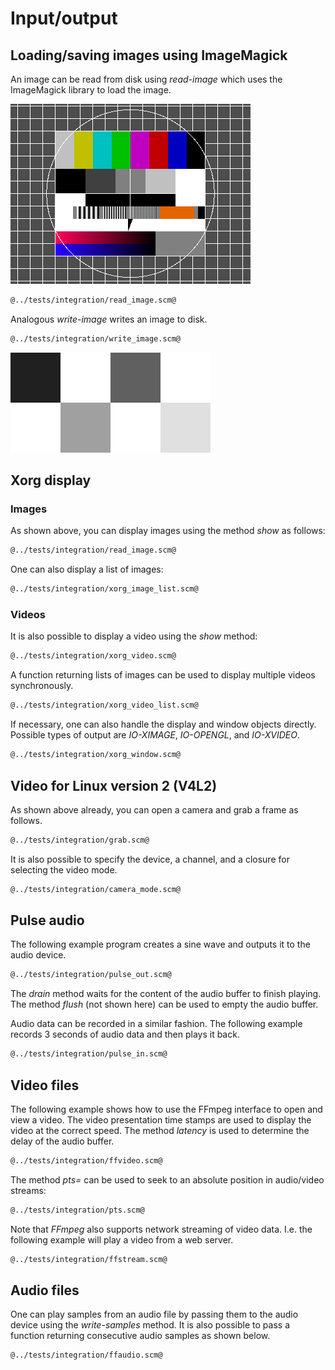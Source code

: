 # Input/output
## Loading/saving images using ImageMagick

An image can be read from disk using *read-image* which uses the ImageMagick library to load the image.

![](fubk.png "Test input image")

```Scheme
@../tests/integration/read_image.scm@
```

Analogous *write-image* writes an image to disk.

```Scheme
@../tests/integration/write_image.scm@
```

![](scaled-pattern.png "Output image")

## Xorg display
### Images

As shown above, you can display images using the method *show* as follows:

```Scheme
@../tests/integration/read_image.scm@
```

One can also display a list of images:

```Scheme
@../tests/integration/xorg_image_list.scm@
```

### Videos

It is also possible to display a video using the *show* method:

```Scheme
@../tests/integration/xorg_video.scm@
```

A function returning lists of images can be used to display multiple videos synchronously.

```Scheme
@../tests/integration/xorg_video_list.scm@
```

If necessary, one can also handle the display and window objects directly.
Possible types of output are *IO-XIMAGE*, *IO-OPENGL*, and *IO-XVIDEO*.

```Scheme
@../tests/integration/xorg_window.scm@
```

## Video for Linux version 2 (V4L2)

As shown above already, you can open a camera and grab a frame as follows.

```Scheme
@../tests/integration/grab.scm@
```

It is also possible to specify the device, a channel, and a closure for selecting the video mode.

```Scheme
@../tests/integration/camera_mode.scm@
```

## Pulse audio

The following example program creates a sine wave and outputs it to the audio device.

```Scheme
@../tests/integration/pulse_out.scm@
```

The *drain* method waits for the content of the audio buffer to finish playing.
The method *flush* (not shown here) can be used to empty the audio buffer.

Audio data can be recorded in a similar fashion.
The following example records 3 seconds of audio data and then plays it back.

```Scheme
@../tests/integration/pulse_in.scm@
```

## Video files

The following example shows how to use the FFmpeg interface to open and view a video.
The video presentation time stamps are used to display the video at the correct speed.
The method *latency* is used to determine the delay of the audio buffer.

```Scheme
@../tests/integration/ffvideo.scm@
```

The method *pts=* can be used to seek to an absolute position in audio/video streams:

```Scheme
@../tests/integration/pts.scm@
```

Note that *FFmpeg* also supports network streaming of video data.
I.e. the following example will play a video from a web server.

```Scheme
@../tests/integration/ffstream.scm@
```

## Audio files

One can play samples from an audio file by passing them to the audio device using the *write-samples* method.
It is also possible to pass a function returning consecutive audio samples as shown below.

```Scheme
@../tests/integration/ffaudio.scm@
```
